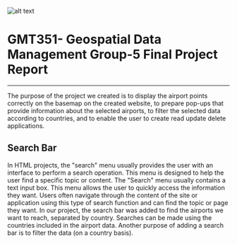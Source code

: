 ![alt text](https://www.freelogovectors.net/wp-content/uploads/2020/07/hacettepe-universitesi-logo-768x178.png)

# GMT351- Geospatial Data Management Group-5 Final Project Report

---
The purpose of the project we created is to display the airport points correctly on the basemap on the created website, to prepare pop-ups that provide information about the selected airports, to filter the selected data according to countries, and to enable the user to create read update delete applications.


## Search Bar
In HTML projects, the "search" menu usually provides the user with an interface to perform a search operation. This menu is designed to help the user find a specific topic or content. The "Search" menu usually contains a text input box. This menu allows the user to quickly access the information they want. Users often navigate through the content of the site or application using this type of search function and can find the topic or page they want. In our project, the search bar was added to find the airports we want to reach, separated by country. Searches can be made using the countries included in the airport data. Another purpose of adding a search bar is to filter the data (on a country basis).


